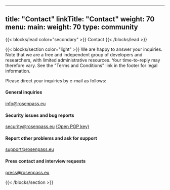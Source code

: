 
---
title: "Contact"
linkTitle: "Contact"
weight: 70
menu:
  main:
    weight: 70
type: community
---

{{< blocks/lead color="secondary" >}}
Contact
{{< /blocks/lead >}}

{{< blocks/section color="light" >}}
We are happy to answer your inquiries. Note that we are a free and independent group of developers and researchers, with limited administrative resources. Your time-to-reply may therefore vary.
See the "Terms and Conditions" link in the footer for legal information.

Please direct your inquiries by e-mail as follows:

#### General inquiries

info@rosenpass.eu

#### Security issues and bug reports

security@rosenpass.eu [(Open PGP key)](/keys/security@rosenpass.eu.pub)

#### Report other problems and ask for support

support@rosenpass.eu

#### Press contact and interview requests

press@rosenpass.eu

{{< /blocks/section >}}